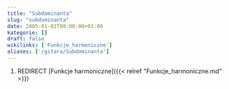 ```yaml
---
title: "Subdominanta"
slug: "subdominanta"
date: 2005-01-01T00:00:00+01:00
kategorie: []
draft: false
wikilinks: ['Funkcje_harmoniczne']
aliases: ['/gitara/Subdominanta']
---
```

1.  REDIRECT [Funkcje harmoniczne]({{< relref "Funkcje_harmoniczne.md" >}})